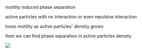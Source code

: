 motility induced phase separation

active particles with no interaction or even repulsive interaction

loses motility as active particles' density grows

then we can find phase separation in active particles density

![](mips.gif)
